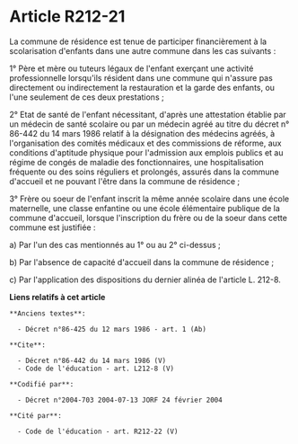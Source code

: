 # Article R212-21

La commune de résidence est tenue de participer financièrement à la scolarisation d'enfants dans une autre commune dans les
cas suivants : 

1° Père et mère ou tuteurs légaux de l'enfant exerçant une activité professionnelle lorsqu'ils résident dans une commune qui
n'assure pas directement ou indirectement la restauration et la garde des enfants, ou l'une seulement de ces deux
prestations ; 

2° Etat de santé de l'enfant nécessitant, d'après une attestation établie par un médecin de santé scolaire ou par un médecin
agréé au titre du décret n° 86-442 du 14 mars 1986 relatif à la désignation des médecins agréés, à l'organisation des comités
médicaux et des commissions de réforme, aux conditions d'aptitude physique pour l'admission aux emplois publics et au régime
de congés de maladie des fonctionnaires, une hospitalisation fréquente ou des soins réguliers et prolongés, assurés dans la
commune d'accueil et ne pouvant l'être dans la commune de résidence ; 

3° Frère ou soeur de l'enfant inscrit la même année scolaire dans une école maternelle, une classe enfantine ou une école
élémentaire publique de la commune d'accueil, lorsque l'inscription du frère ou de la soeur dans cette commune est
justifiée : 

a) Par l'un des cas mentionnés au 1° ou au 2° ci-dessus ; 

b) Par l'absence de capacité d'accueil dans la commune de résidence ; 

c) Par l'application des dispositions du dernier alinéa de l'article L. 212-8.

**Liens relatifs à cet article**

	**Anciens textes**:

	  - Décret n°86-425 du 12 mars 1986 - art. 1 (Ab)

	**Cite**:

	  - Décret n°86-442 du 14 mars 1986 (V)
	  - Code de l'éducation - art. L212-8 (V)

	**Codifié par**:

	  - Décret n°2004-703 2004-07-13 JORF 24 février 2004

	**Cité par**:

	  - Code de l'éducation - art. R212-22 (V)
